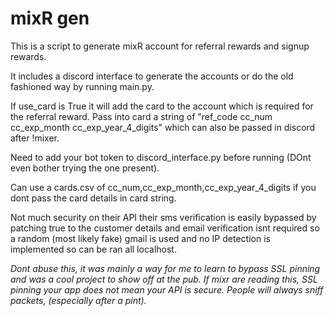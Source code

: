 # mixR gen

This is a script to generate mixR account for referral rewards and signup rewards.

It includes a discord interface to generate the accounts or do the old fashioned way by running main.py.

If use_card is True it will add the card to the account which is required for the referral reward. Pass into card a string of "ref_code cc_num cc_exp_month cc_exp_year_4_digits" which can also be passed in discord after !mixer.

Need to add your bot token to discord_interface.py before running (DOnt even bother trying the one present).

Can use a cards.csv of cc_num,cc_exp_month,cc_exp_year_4_digits if you dont pass the card details in card string.

Not much security on their API their sms verification is easily bypassed by patching true to the customer details and email verification isnt required so a random (most likely fake) gmail is used and no IP detection is implemented so can be ran all localhost.

_Dont abuse this, it was mainly a way for me to learn to bypass SSL pinning and was a cool project to show off at the pub. If mixr are reading this, SSL pinning your app does not mean your API is secure. People will always sniff packets, (especially after a pint)._
